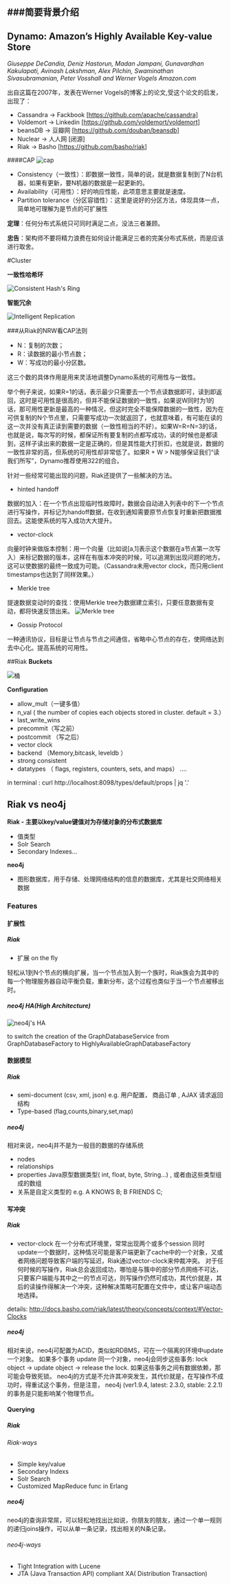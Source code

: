 ###简要背景介绍
---

Dynamo: Amazon’s Highly Available Key-value Store
-----
<i>
Giuseppe DeCandia, Deniz Hastorun, Madan Jampani, Gunavardhan Kakulapati, Avinash Lakshman, Alex Pilchin, Swaminathan Sivasubramanian, Peter Vosshall and Werner Vogels 
Amazon.com
</i>

出自这篇在2007年，发表在Werner Vogels的博客上的论文,受这个论文的启发，
出现了：
* Cassandra  -> Fackbook [https://github.com/apache/cassandra]
* Voldemort  -> Linkedin  [https://github.com/voldemort/voldemort]
* beansDB     -> 豆瓣网     [https://github.com/douban/beansdb]
* Nuclear       -> 人人网 [闭源]
* Riak             -> Basho      [https://github.com/basho/riak]

####CAP
![cap](https://github.com/taurusser/Stuff/blob/master/riak/img/cap.jpg)

* Consistency（一致性）：即数据一致性，简单的说，就是数据复制到了N台机器，如果有更新，要N机器的数据是一起更新的。
* Availability（可用性）：好的响应性能，此项意思主要就是速度。
* Partition tolerance（分区容错性）：这里是说好的分区方法，体现具体一点，简单地可理解为是节点的可扩展性

<b>定理</b>：任何分布式系统只可同时满足二点，没法三者兼顾。

<b>忠告</b>：架构师不要将精力浪费在如何设计能满足三者的完美分布式系统，而是应该进行取舍。



#Cluster

<b>一致性哈希环</b>

![Consistent Hash's Ring](https://github.com/taurusser/Stuff/blob/master/riak/img/consistent-hashing.png)

<b>智能冗余</b>

![Intelligent Replication](https://github.com/taurusser/Stuff/blob/master/riak/img/riak-data-distribution.png)

###从Riak的NRW看CAP法则

* N：复制的次数；
* R：读数据的最小节点数；
* W：写成功的最小分区数。

这三个数的具体作用是用来灵活地调整Dynamo系统的可用性与一致性。

举个例子来说，如果R=1的话，表示最少只需要去一个节点读数据即可，读到即返回，这时是可用性是很高的，但并不能保证数据的一致性，如果说W同时为1的 话，那可用性更新是最高的一种情况，但这时完全不能保障数据的一致性，因为在可供复制的N个节点里，只需要写成功一次就返回了，也就意味着，有可能在读的这一次并没有真正读到需要的数据（一致性相当的不好）。如果W=R=N=3的话，也就是说，每次写的时候，都保证所有要复制的点都写成功，读的时候也是都读到，这样子读出来的数据一定是正确的，但是其性能大打折扣，也就是说，数据的一致性非常的高，但系统的可用性却非常低了。如果R + W > N能够保证我们“读我们所写”，Dynamo推荐使用322的组合。

针对一些经常可能出现的问题，Riak还提供了一些解决的方法。

* hinted handoff

数据的加入：在一个节点出现临时性故障时，数据会自动进入列表中的下一个节点进行写操作，并标记为handoff数据，在收到通知需要原节点恢复时重新把数据推回去。这能使系统的写入成功大大提升。

* vector-clock

向量时钟来做版本控制：用一个向量（比如说[a,1]表示这个数据在a节点第一次写入）来标记数据的版本，这样在有版本冲突的时候，可以追溯到出现问题的地方。这可以使数据的最终一致成为可能。（Cassandra未用vector clock，而只用client timestamps也达到了同样效果。）

* Merkle tree

提速数据变动时的查找：使用Merkle tree为数据建立索引，只要任意数据有变动，都将快速反馈出来。
![Merkle tree](https://github.com/taurusser/Stuff/blob/master/riak/img/Hash_Tree.svg.png)

* Gossip Protocol

一种通讯协议，目标是让节点与节点之间通信，省略中心节点的存在，使网络达到去中心化。提高系统的可用性。


##Riak
<b>Buckets</b>

![桶](https://github.com/taurusser/Stuff/blob/master/riak/img/buckets.jpg)

<b>Configuration</b>

* allow_mult（一键多值）
* n_val ( the number of copies each objects stored in cluster. default = 3.）
* last_write_wins
* precommit（写之前）
* postcommit （写之后）
* vector clock
* backend （Memory,bitcask, leveldb ）
* strong consistent
* datatypes （ flags, registers, counters, sets, and maps）
....

 in terminal :
curl http://localhost:8098/types/default/props | jq '.'


## Riak vs neo4j

<b>Riak - 主要以key/value键值对为存储对象的分布式数据库</b>

* 值类型
* Solr Search
* Secondary Indexes...

<b>neo4j</b>

* 图形数据库，用于存储、处理网络结构的信息的数据库，尤其是社交网络相关数据


### Features
#### 扩展性
##### Riak

* 扩展  on the fly

轻松从1到N个节点的横向扩展，当一个节点加入到一个族时，Riak族会为其中的每一个物理服务器自动平衡负载，重新分布，这个过程也类似于当一个节点被移出时。

#####  neo4j HA(High Architecture)

![neo4j's HA](http://neo4j.com/docs/milestone/images/ha-architecture.svg)

to switch the creation of the GraphDatabaseService from GraphDatabaseFactory to HighlyAvailableGraphDatabaseFactory

#### 数据模型
##### Riak

* semi-document (csv, xml, json) 
e.g. 用户配置， 商品订单 , AJAX 请求返回结构
* Type-based (flag,counts,binary,set,map)

##### neo4j
相对来说，neo4j并不是为一般目的数据的存储系统
* nodes
* relationships
* properties
 Java原型数据类型( int, float, byte, String...) , 或者由这些类型组成的数组
* 关系是自定义类型的 e.g. A KNOWS B; B FRIENDS C;

#### 写冲突
##### Riak
* vector-clock
在一个分布式环境里，常常出现两个或多个session 同时update一个数据时，这种情况可能是客户端更新了cache中的一个对象，又或者网络问题导致客户端的写延迟，Riak通过vector-clock来仲裁冲突。
对于任何时候的写操作，Riak总会返回成功，哪怕是与簇中的部分节点网络不可达，只要客户端能与其中之一的节点可达，则写操作仍然可成功，其代价就是，其后的读操作得解决一个冲突，这种解决策略可配置在文件中，或让客户端动态地选择。

details: http://docs.basho.com/riak/latest/theory/concepts/context/#Vector-Clocks

##### neo4j
相对来说，neo4j可配置为ACID，类似如RDBMS，可在一个隔离的环境中update一个对象。
如果多个事务 update 同一个对象，neo4j会同步这些事务:
lock object -> update object -> release the lock.
如果这些事务之间有数据依赖，那可能会导致死锁。
neo4j的方式是不允许其冲突发生，其代价就是，在写操作不成功时，得重试这个事务，但是注意，
neo4j (ver1.9.4, latest: 2.3.0, stable: 2.2.1) 的事务是只能影响某个物理节点。


#### Querying
##### Riak
###### Riak-ways
* Simple key/value
* Secondary Indexs
* Solr Search
* Customized MapReduce func in Erlang

##### neo4j
neo4j的查询非常屌，可以轻松地找出比如说，你朋友的朋友，通过一个单一规则的递归joins操作，可以从单一条记录，找出相关的N条记录。

###### neo4j-ways
* Tight Integration with Lucene
* JTA (Java Transaction API) compliant XA( Distribution Transaction)
